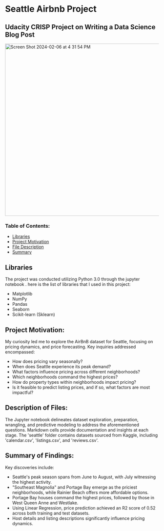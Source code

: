 # Seattle Airbnb Project
## Udacity CRISP Project on Writing a Data Science Blog Post
<img width="565" alt="Screen Shot 2024-02-06 at 4 31 54 PM" src="https://github.com/melfaraz/CRISP-DM-Project/assets/157326557/34308d10-d16c-4bd1-b9e8-63e648794aa7">



### Table of Contents:

* [Libraries](#libraries)
* [Project Motivation](#project-motivation)
* [File Description](#description-of-files)
* [Summary](#summary-of-findings)


## Libraries
The project was conducted utilizing Python 3.0 through the jupyter notebook . here is the list of libraries that I used in this project:

* Matplotlib
* NumPy
* Pandas
* Seaborn
* Scikit-learn (Sklearn)

## Project Motivation:
My curiosity led me to explore the AirBnB dataset for Seattle, focusing on pricing dynamics, and price forecasting. 
Key inquiries addressed encompassed:

* How does pricing vary seasonally?
* When does Seattle experience its peak demand?
* What factors influence pricing across different neighborhoods?
* Which neighborhoods command the highest prices?
* How do property types within neighborhoods impact pricing?
* Is it feasible to predict listing prices, and if so, what factors are most impactful?

## Description of Files:
The Jupyter notebook delineates dataset exploration, preparation, wrangling, and predictive modeling to address the aforementioned questions. Markdown cells provide documentation and insights at each stage. The 'seattle' folder contains datasets sourced from Kaggle, including 'calendar.csv', 'listings.csv', and 'reviews.csv'.

## Summary of Findings:
Key discoveries include:

* Seattle's peak season spans from June to August, with July witnessing the highest activity.
* "Southeast Magnolia" and Portage Bay emerge as the priciest neighborhoods, while Rainier Beach offers more affordable options.
* Portage Bay houses command the highest prices, followed by those in West Queen Anne and Westlake.
* Using Linear Regression, price prediction achieved an R2 score of 0.52 across both training and test datasets.
* Host details and listing descriptions significantly influence pricing dynamics.





<!--
**melfaraz/melfaraz** is a ✨ _special_ ✨ repository because its `README.md` (this file) appears on your GitHub profile.

Here are some ideas to get you started:

- 🔭 I’m currently working on ...
- 🌱 I’m currently learning ...
- 👯 I’m looking to collaborate on ...
- 🤔 I’m looking for help with ...
- 💬 Ask me about ...
- 📫 How to reach me: ...
- 😄 Pronouns: ...
- ⚡ Fun fact: ...
-->
